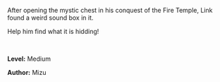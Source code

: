 After opening the mystic chest in his conquest of the Fire Temple, Link found a weird sound box in it.

Help him find what it is hidding!

<br>

**Level:** Medium

**Author:** Mizu
